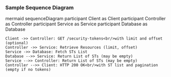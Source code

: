 ### Sample Sequence Diagram

mermaid
sequenceDiagram
    participant Client as Client
    participant Controller as Controller
    participant Service as Service
    participant Database as Database

    Client ->> Controller: GET /security-tokens<br/>with limit and offset (optional)
    Controller ->> Service: Retrieve Resources (limit, offset)
    Service ->> Database: Fetch STs List
    Database -->> Service: Return List of STs (may be empty)
    Service -->> Controller: Return List of STs (may be empty)
    Controller -->> Client: HTTP 200 OK<br/>with ST list and pagination (empty if no tokens)


